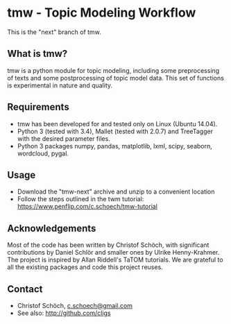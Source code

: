 tmw - Topic Modeling Workflow
=============================

This is the "next" branch of tmw.

## What is tmw?

tmw is a python module for topic modeling, including some preprocessing of texts and some postprocessing of topic model data. This set of functions is experimental in nature and quality.

## Requirements

* tmw has been developed for and tested only on Linux (Ubuntu 14.04).
* Python 3 (tested with 3.4), Mallet (tested with 2.0.7) and TreeTagger with the desired parameter files.
* Python 3 packages numpy, pandas, matplotlib, lxml, scipy, seaborn, wordcloud, pygal.

## Usage

* Download the "tmw-next" archive and unzip to a convenient location
* Follow the steps outlined in the twm tutorial: https://www.penflip.com/c.schoech/tmw-tutorial

## Acknowledgements

Most of the code has been written by Christof Schöch, with significant contributions by Daniel Schlör and smaller ones by Ulrike Henny-Krahmer. The project is inspired by Allan Riddell's TaTOM tutorials. We are grateful to all the existing packages and code this project reuses.

## Contact

* Christof Schöch, c.schoech@gmail.com
* See also: http://github.com/cligs



